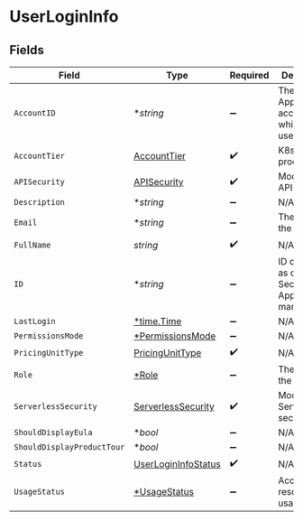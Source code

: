 # UserLoginInfo


## Fields

| Field                                                             | Type                                                              | Required                                                          | Description                                                       |
| ----------------------------------------------------------------- | ----------------------------------------------------------------- | ----------------------------------------------------------------- | ----------------------------------------------------------------- |
| `AccountID`                                                       | **string*                                                         | :heavy_minus_sign:                                                | The Secure Application account ID to which the user belongs       |
| `AccountTier`                                                     | [AccountTier](../../models/shared/accounttier.md)                 | :heavy_check_mark:                                                | K8s security product tier                                         |
| `APISecurity`                                                     | [APISecurity](../../models/shared/apisecurity.md)                 | :heavy_check_mark:                                                | Mode of the API security                                          |
| `Description`                                                     | **string*                                                         | :heavy_minus_sign:                                                | N/A                                                               |
| `Email`                                                           | **string*                                                         | :heavy_minus_sign:                                                | The email of the user.                                            |
| `FullName`                                                        | *string*                                                          | :heavy_check_mark:                                                | N/A                                                               |
| `ID`                                                              | **string*                                                         | :heavy_minus_sign:                                                | ID of the user as created by Secure Application management.       |
| `LastLogin`                                                       | [*time.Time](https://pkg.go.dev/time#Time)                        | :heavy_minus_sign:                                                | N/A                                                               |
| `PermissionsMode`                                                 | [*PermissionsMode](../../models/shared/permissionsmode.md)        | :heavy_minus_sign:                                                | N/A                                                               |
| `PricingUnitType`                                                 | [PricingUnitType](../../models/shared/pricingunittype.md)         | :heavy_check_mark:                                                | N/A                                                               |
| `Role`                                                            | [*Role](../../models/shared/role.md)                              | :heavy_minus_sign:                                                | The role of the user                                              |
| `ServerlessSecurity`                                              | [ServerlessSecurity](../../models/shared/serverlesssecurity.md)   | :heavy_check_mark:                                                | Mode of the Serverless security                                   |
| `ShouldDisplayEula`                                               | **bool*                                                           | :heavy_minus_sign:                                                | N/A                                                               |
| `ShouldDisplayProductTour`                                        | **bool*                                                           | :heavy_minus_sign:                                                | N/A                                                               |
| `Status`                                                          | [UserLoginInfoStatus](../../models/shared/userlogininfostatus.md) | :heavy_check_mark:                                                | N/A                                                               |
| `UsageStatus`                                                     | [*UsageStatus](../../models/shared/usagestatus.md)                | :heavy_minus_sign:                                                | Account resource usage status                                     |
